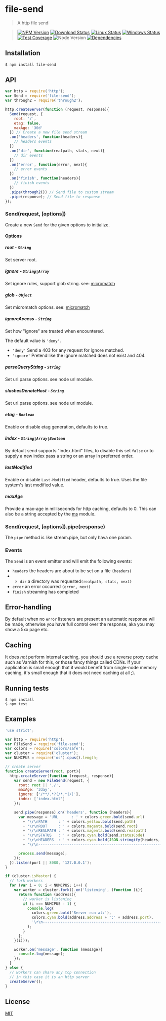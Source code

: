 file-send
=========

>A http file send

>[![NPM Version][npm-image]][npm-url]
>[![Download Status][download-image]][npm-url]
>[![Linux Status][travis-image]][travis-url]
>[![Windows Status][appveyor-image]][appveyor-url]
>[![Test Coverage][coveralls-image]][coveralls-url]
>![Node Version][node-image]
>[![Dependencies][david-image]][david-url]

## Installation

```bash
$ npm install file-send
```

## API

```js
var http = require('http');
var Send = require('file-send');
var through2 = require('through2');

http.createServer(function (request, response){
  Send(request, {
	root: '/',
    etag: false,
    maxAge: '30d'
  }) // Create a new file send stream
  .on('headers', function(headers){
    // headers events
  })
  .on('dir', function(realpath, stats, next){
    // dir events
  })
  .on('error', function(error, next){
    // error events
  })
  .on('finish', function(headers){
    // finish events
  })
  .pipe(through2()) // Send file to custom stream
  .pipe(response); // Send file to response
});
```

### Send(request, [options])

  Create a new `Send` for the given options to initialize.

#### Options

##### *root* - ```String```

  Set server root.

##### *ignore* - ```String|Array```

  Set ignore rules, support glob string.  see: [micromatch](https://github.com/jonschlinkert/micromatch#any)

##### *glob* - ```Object```

  Set micromatch options.  see: [micromatch](https://github.com/jonschlinkert/micromatch#any)

##### *ignoreAccess* - ```String```

  Set how "ignore" are treated when encountered.

  The default value is `'deny'`.

  - `'deny'` Send a 403 for any request for ignore matched.
  - `'ignore'` Pretend like the ignore matched does not exist and 404.

##### *parseQueryString* - ```String```

  Set url.parse options. see node url module.

##### *slashesDenoteHost* - ```String```

  Set url.parse options. see node url module.

##### *etag* - ```Boolean```

  Enable or disable etag generation, defaults to true.

##### *index* - ```String|Array|Boolean```

  By default send supports "index.html" files, to disable this set `false` or to supply a new index pass a string or an array in preferred order.

##### *lastModified*

  Enable or disable `Last-Modified` header, defaults to true. Uses the file system's last modified value.

##### *maxAge*

  Provide a max-age in milliseconds for http caching, defaults to 0.
  This can also be a string accepted by the [ms](https://www.npmjs.org/package/ms#readme) module.

### Send(request, [options]).pipe(response)

 The `pipe` method is like stream.pipe, but only hava one param.

### Events
  The `Send` is an event emitter and will emit the following events:

  - `headers` the headers are about to be set on a file `(headers)`
  -   - `dir` a directory was requested`(realpath, stats, next)`
  - `error` an error occurred `(error, next)`
  - `finish` streaming has completed

## Error-handling

  By default when no `error` listeners are present an automatic response will be made, otherwise you have full control over the response, aka you may show a 5xx page etc.

## Caching

  It does _not_ perform internal caching, you should use a reverse proxy cache such as Varnish for this, or those fancy things called CDNs. If your application is small enough that it would benefit from single-node memory caching, it's small enough that it does not need caching at all ;).

## Running tests

```
$ npm install
$ npm test
```

## Examples

```js
'use strict';

var http = require('http');
var FileSend = require('file-send');
var colors = require('colors/safe');
var cluster = require('cluster');
var NUMCPUS = require('os').cpus().length;

// create server
function createServer(root, port){
  http.createServer(function (request, response){
    var send = new FileSend(request, {
      root: root || './',
      maxAge: '3day',
      ignore: ['/**/.*?(/*.*|/)'],
      index: ['index.html']
    });

    send.pipe(response).on('headers', function (headers){
      var message = 'URL      : ' + colors.green.bold(send.url)
        + '\r\nPATH     : ' + colors.yellow.bold(send.path)
        + '\r\nROOT     : ' + colors.magenta.bold(send.root)
        + '\r\nREALPATH : ' + colors.magenta.bold(send.realpath)
        + '\r\nSTATUS   : ' + colors.cyan.bold(send.statusCode)
        + '\r\nHEADERS  : ' + colors.cyan.bold(JSON.stringify(headers, null, 2))
        + '\r\n-----------------------------------------------------------------------------------------';

      process.send(message);
    });
  }).listen(port || 8080, '127.0.0.1');
}

if (cluster.isMaster) {
  // fork workers
  for (var i = 0; i < NUMCPUS; i++) {
    var worker = cluster.fork().on('listening', (function (i){
      return function (address){
        // worker is listening
        if (i === NUMCPUS - 1) {
          console.log(
            colors.green.bold('Server run at:'),
            colors.cyan.bold(address.address + ':' + address.port),
            '\r\n-----------------------------------------------------------------------------------------'
          );
        }
      };
    }(i)));

    worker.on('message', function (message){
      console.log(message);
    });
  }
} else {
  // workers can share any tcp connection
  // in this case it is an http server
  createServer();
}
```

## License

[MIT](LICENSE)

[travis-image]: http://img.shields.io/travis/nuintun/file-send.svg?style=flat-square&label=linux
[travis-url]: https://travis-ci.org/nuintun/file-send
[appveyor-image]: https://img.shields.io/appveyor/ci/nuintun/file-send.svg?style=flat-square&label=windows
[appveyor-url]: https://ci.appveyor.com/project/nuintun/file-send
[coveralls-image]: http://img.shields.io/coveralls/nuintun/file-send/master.svg?style=flat-square
[coveralls-url]: https://coveralls.io/r/nuintun/file-send?branch=master
[node-image]: http://img.shields.io/node/v/file-send.svg?style=flat-square
[david-image]: http://img.shields.io/david/nuintun/file-send.svg?style=flat-square
[david-url]: https://david-dm.org/nuintun/file-send
[npm-image]: http://img.shields.io/npm/v/file-send.svg?style=flat-square
[npm-url]: https://www.npmjs.org/package/file-send
[download-image]: http://img.shields.io/npm/dm/file-send.svg?style=flat-square
